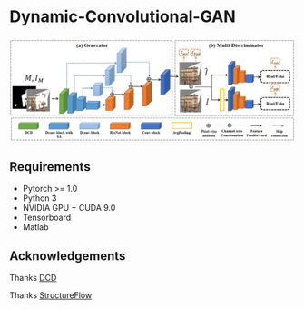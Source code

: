 # Dynamic-Convolutional-GAN
![image](https://github.com/all1new/Dynamic-Convolutional-GAN/blob/main/image/img3.png)

## Requirements
- Pytorch >= 1.0
- Python 3
- NVIDIA GPU + CUDA 9.0
- Tensorboard
- Matlab

## Acknowledgements
Thanks [DCD](https://arxiv.org/pdf/2103.08756)

Thanks [StructureFlow](https://github.com/RenYurui/StructureFlow/tree/master)
